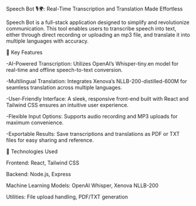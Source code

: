 Speech Bot 🎙️🌍: Real-Time Transcription and Translation Made Effortless

Speech Bot is a full-stack application designed to simplify and revolutionize communication. This tool enables users to transcribe speech into text, either through direct recording or uploading an mp3 file, and translate it into multiple languages with accuracy.

🌟 Key Features

-AI-Powered Transcription: Utilizes OpenAI’s Whisper-tiny.en model for real-time and offline speech-to-text conversion.

-Multilingual Translation: Integrates Xenova’s NLLB-200-distilled-600M for seamless translation across multiple languages.

-User-Friendly Interface: A sleek, responsive front-end built with React and Tailwind CSS ensures an intuitive user experience.

-Flexible Input Options: Supports audio recording and MP3 uploads for maximum convenience.

-Exportable Results: Save transcriptions and translations as PDF or TXT files for easy sharing and reference.

🚀 Technologies Used

Frontend: React, Tailwind CSS

Backend: Node.js, Express

Machine Learning Models: OpenAI Whisper, Xenova NLLB-200

Utilities: File upload handling, PDF/TXT generation
